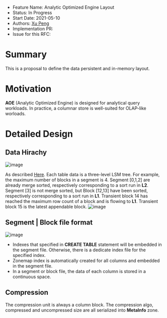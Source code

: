 - Feature Name: Analytic Optimized Engine Layout
- Status: In Progress
- Start Date: 2021-05-10
- Authors: [Xu Peng](https://github.com/XuPeng-SH)
- Implementation PR:
- Issue for this RFC:

# Summary
This is a proposal to define the data persistent and in-memory layout.

# Motivation
**AOE** (Analytic Optimized Engine) is designed for analytical query workloads. In practice, a columnar store is well-suited for OLAP-like worloads.

# Detailed Design
## Data Hirachy
![image](https://user-images.githubusercontent.com/39627130/145529173-1c6ad8eb-84e2-4d7e-a49a-9085153f3436.png)

As described [Here](https://github.com/matrixorigin/matrixone/blob/main/docs/rfcs/20211210_aoe_overall_design.md#data-storage). Each table data is a three-level LSM tree. For example, the maximum number of blocks in a segment is 4. Segment [0,1,2] are already merge sorted, respectively corresponding to a sort run in **L2**. Segment [3] is not merge sorted, but Block [12,13] have been sorted, respectively corresponding to a sort run in **L1**. Transient block 14 has reached the maximum row count of a block and is flowing to **L1**. Transient block 15 is the latest appendable block.
![image](https://user-images.githubusercontent.com/39627130/145538157-1cd4bd28-d9a3-42fc-8879-f7b4e19c96da.png)

## Segment | Block file format
![image](https://user-images.githubusercontent.com/39627130/145574992-9240f59a-2713-4aa5-93d7-07d2b9fc1ed4.png)
- Indexes that specified in **CREATE TABLE** statement will be embedded in the segment file. Otherwise, there is a dedicate index file for the specified index.
- Zonemap index is automatically created for all columns and embedded in the segment file.
- In a segment or block file, the data of each column is stored in a continuous space.

## Compression
The compression unit is always a column block. The compression algo, compressed and uncompressed size are all serialized into **MetaInfo** zone.
